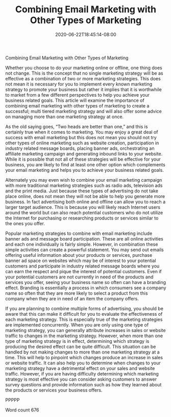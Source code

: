 ﻿---
title: "Combining Email Marketing with Other Types of Marketing"
date: 2020-06-22T18:45:14-08:00
description: "Text Tips for Web Success"
featured_image: "/images/Text.jpg"
tags: ["Text"]
---

Combining Email Marketing with Other Types of Marketing

Whether you choose to do your marketing online or offline, one thing does not change. This is the concept that no single marketing strategy will be as effective as a combination of two or more marketing strategies. This does not mean it is necessary for you to implement every known marketing strategy to promote your business but rather it implies that it is worthwhile to market from a few different perspectives to help you achieve your business related goals. This article will examine the importance of combining email marketing with other types of marketing to create a successful; multi tiered marketing strategy and will also offer some advice on managing more than one marketing strategy at once.

As the old saying goes, “Two heads are better than one,” and this is certainly true when it comes to marketing. You may enjoy a great deal of success with email marketing but this does not mean you should not try other types of online marketing such as website creation, participation in industry related message boards, placing banner ads, orchestrating an affiliate marketing campaign and generating inbound links to your website. While it is possible that not all of these strategies will be effective for your business, you are likely to find at least one other option which complements your email marketing and helps you to achieve your business related goals. 

Alternately you may even wish to combine your email marketing campaign with more traditional marketing strategies such as radio ads, television ads and the print media. Just because these types of advertising do not take place online, does not mean they will not be able to help you generate more business. In fact advertising both online and offline can allow you to reach a larger target audience. This is because you will likely reach Internet users around the world but can also reach potential customers who do not utilize the Internet for purchasing or researching products or services similar to the ones you offer. 

Popular marketing strategies to combine with email marketing include banner ads and message board participation. These are all online activities and each one individually is fairly simple. However, in combination these simple activities can create a powerful statement. You may send out emails offering useful information about your products or services, purchase banner ad space on websites which may be of interest to your potential customers and participate in industry related message boards where you can earn the respect and pique the interest of potential customers. Even if your potential customers are not currently in need of the products and services you offer, seeing your business name so often can have a branding effect. Branding is essentially a process in which consumers see a company name so often that they are more likely to select a product from this company when they are in need of an item the company offers. 

If you are planning to combine multiple forms of advertising, you should be aware that this can make it difficult for you to evaluate the effectiveness of each marketing strategy. This is especially true of the marketing strategies are implemented concurrently. When you are only using one type of marketing strategy, you can generally attribute increases in sales or website traffic to changes in the marketing strategy. However, when more than one type of marketing strategy is in effect, determining which strategy is producing the desired effect can be quite difficult. This situation can be handled by not making changes to more than one marketing strategy at a time. This will help to pinpoint which changes produce an increase in sales or website traffic. It can also help you to determine when changes to your marketing strategy have a detrimental effect on your sales and website traffic. However, if you are having difficulty determining which marketing strategy is most effective you can consider asking customers to answer survey questions and provide information such as how they learned about the products or services your business offers. 

PPPPP

Word count 676

